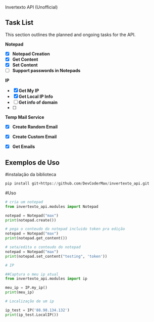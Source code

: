 Invertexto API (Unofficial)

## Task List

This section outlines the planned and ongoing tasks for the API.

**Notepad**
- [x] **Notepad Creation**
- [x] **Get Content**
- [x] **Set Content**
- [ ] **Support passwords in Notepads**

**IP**
- [x] **Get My IP**
- [x] **Get Local IP Info**
- [ ] **Get info of domain**
- [ ] 
**Temp Mail Service**
- [x] **Create Random Email**
- [x] **Create Custom Email**
- [x] **Get Emails**

      
## Exemplos de Uso

#instalação da biblioteca
```python
pip install git+https://github.com/DevCoderMax/invertexto_api.git
```
#Uso
```python
# cria um notepad
from invertexto_api.modules import Notepad

notepad = Notepad("max")
print(notepad.create())

# pega o conteudo do notepad incluido token pra edição
notepad = Notepad("max")
print(notepad.get_content())

# seta/edita o conteudo do notepad
notepad = Notepad("max")
print(notepad.set_content("testing", 'token'))

# IP

##Captura o meu ip atual
from invertexto_api.modules import ip

meu_ip = IP.my_ip()
print(meu_ip)

# Localização de um ip

ip_test = IP('88.98.134.132')
print(ip_test.LocalIP())

```


